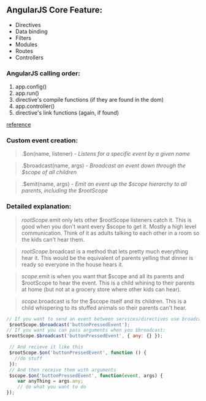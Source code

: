 ## AngularJS Core Feature:

 - Directives 
 - Data binding
 - Filters
 - Modules
 - Routes
 - Controllers


### AngularJS calling order:

1. app.config()
2. app.run()
3. directive's compile functions (if they are found in the dom)
4. app.controller()
5. directive's link functions (again, if found)

[reference](https://github.com/angular/angular.js/blob/master/docs/content/guide/module.ngdoc)

### Custom event creation:

> .$on(name, listener) - *Listens for a specific event by a given name*

> .$broadcast(name, args) - *Broadcast an event down through the $scope of all children*

> .$emit(name, args) - *Emit an event up the $scope hierarchy to all parents, including the $rootScope*

### Detailed explanation:

> $rootScope.$emit only lets other $rootScope listeners catch it. This is good when you don't want every $scope to get it. Mostly a high level communication. Think of it as adults talking to each other in a room so the kids can't hear them.

> $rootScope.$broadcast is a method that lets pretty much everything hear it. This would be the equivalent of parents yelling that dinner is ready so everyone in the house hears it.

> $scope.$emit is when you want that $scope and all its parents and $rootScope to hear the event. This is a child whining to their parents at home (but not at a grocery store where other kids can hear).

> $scope.$broadcast is for the $scope itself and its children. This is a child whispering to its stuffed animals so their parents can't hear.



```javascript
// If you want to send an event between services/directives use broadcast:
 $rootScope.$broadcast('buttonPressedEvent');
// If you want you can pass arguments when you $broadcast:
$rootScope.$broadcast('buttonPressedEvent', { any: {} });
```

```javascript
 // And recieve it like this
 $rootScope.$on('buttonPressedEvent', function () { 
   //do stuff 
 }):
 // And then receive them with arguments
 $scope.$on('buttonPressedEvent', function(event, args) {
    var anyThing = args.any;
    // do what you want to do
});
```


